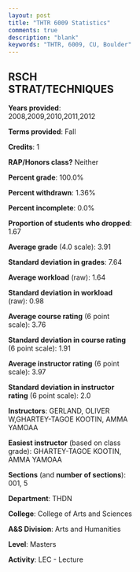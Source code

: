 ```yaml
---
layout: post
title: "THTR 6009 Statistics"
comments: true
description: "blank"
keywords: "THTR, 6009, CU, Boulder"
--- 
```

<head>
<script src="https://ajax.googleapis.com/ajax/libs/jquery/2.1.3/jquery.min.js"></script>
<script src="https://dl.dropboxusercontent.com/s/pc42nxpaw1ea4o9/highcharts.js?dl=0"></script>
<!-- <script src="../assets/js/highcharts.js"></script> -->
<style type="text/css">@font-face {
	font-family: "Bebas Neue";
	src: url(https://www.filehosting.org/file/details/544349/BebasNeue%20Regular.otf) format("opentype");
	}
	h1.Bebas { 
		font-family: "Bebas Neue", Verdana, Tahoma;
	}
</style>
</head>
<body>
	<div id="container" style="float: right; width: 45%; height: 88%; margin-left: 2.5%; margin-right: 2.5%;"></div>
	<script language="JavaScript">
		$(document).ready(function() {
		var chart = {type: 'column'};
		var title = {text: 'Grade Distribution'};
		var xAxis = {categories: ['A','B','C','D','F'],crosshair: true};
		var yAxis = {min: 0,title: {text: 'Percentage'}};
		var tooltip = {headerFormat: '<center><b><span style="font-size:20px">{point.key}</span></b></center>',
		               pointFormat: '<td style="padding:0"><b>{point.y:.1f}%</b></td>',
		               footerFormat: '</table>',shared: true,useHTML: true};
		var plotOptions = {column: {pointPadding: 0.0,borderWidth: 0}};  
		var credits = {enabled: false};var series= [{name: 'Percent',data: [94.92,5.08,0.0,0.0,0.0,]}];
		var json = {};
		json.chart = chart;
		json.title = title;
		json.tooltip = tooltip;
		json.xAxis = xAxis;
		json.yAxis = yAxis;  
		json.series = series;
		json.plotOptions = plotOptions;  
		json.credits = credits;
		$('#container').highcharts(json);
	});
	</script>
</body>
			   
## RSCH STRAT/TECHNIQUES

**Years provided**: 2008,2009,2010,2011,2012

**Terms provided**: Fall

**Credits**: 1

**RAP/Honors class?** Neither

**Percent grade**: 100.0%

**Percent withdrawn**: 1.36%

**Percent incomplete**: 0.0%

**Proportion of students who dropped**: 1.67

**Average grade** (4.0 scale): 3.91

**Standard deviation in grades**: 7.64

**Average workload** (raw): 1.64

**Standard deviation in workload** (raw): 0.98

**Average course rating** (6 point scale): 3.76

**Standard deviation in course rating** (6 point scale): 1.91

**Average instructor rating** (6 point scale): 3.97

**Standard deviation in instructor rating** (6 point scale): 2.0

**Instructors**: GERLAND, OLIVER W,GHARTEY-TAGOE KOOTIN, AMMA YAMOAA

**Easiest instructor** (based on class grade): GHARTEY-TAGOE KOOTIN, AMMA YAMOAA

**Sections** (and **number of sections**): 001, 5

**Department**: THDN

**College**: College of Arts and Sciences

**A&S Division**: Arts and Humanities

**Level**: Masters

**Activity**: LEC - Lecture